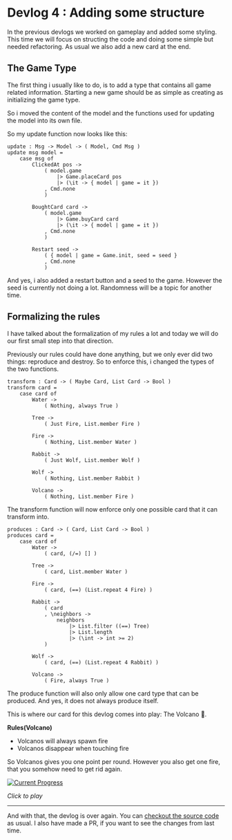 # Devlog 4 : Adding some structure

In the previous devlogs we worked on gameplay and added some styling. This time we will focus on structing the code and doing some simple but needed refactoring. As usual we also add a new card at the end.

## The Game Type

The first thing i usually like to do, is to add a type that contains all game related information. Starting a new game should be as simple as creating as initializing the game type.

So i moved the content of the model and the functions used for updating the model into its own file.

So my update function now looks like this:

```
update : Msg -> Model -> ( Model, Cmd Msg )
update msg model =
    case msg of
        ClickedAt pos ->
            ( model.game
                |> Game.placeCard pos
                |> (\it -> { model | game = it })
            , Cmd.none
            )

        BoughtCard card ->
            ( model.game
                |> Game.buyCard card
                |> (\it -> { model | game = it })
            , Cmd.none
            )

        Restart seed ->
            ( { model | game = Game.init, seed = seed }
            , Cmd.none
            )
```

And yes, i also added a restart button and a seed to the game. However the seed is currently not doing a lot. Randomness will be a topic for another time.

## Formalizing the rules

I have talked about the formalization of my rules a lot and today we will do our first small step into that direction.

Previously our rules could have done anything, but we only ever did two things: reproduce and destroy. So to enforce this, i changed the types of the two functions.

```
transform : Card -> ( Maybe Card, List Card -> Bool )
transform card =
    case card of
        Water ->
            ( Nothing, always True )

        Tree ->
            ( Just Fire, List.member Fire )

        Fire ->
            ( Nothing, List.member Water )

        Rabbit ->
            ( Just Wolf, List.member Wolf )

        Wolf ->
            ( Nothing, List.member Rabbit )

        Volcano ->
            ( Nothing, List.member Fire )
```

The transform function will now enforce only one possible card that it can transform into.

```
produces : Card -> ( Card, List Card -> Bool )
produces card =
    case card of
        Water ->
            ( card, (/=) [] )

        Tree ->
            ( card, List.member Water )

        Fire ->
            ( card, (==) (List.repeat 4 Fire) )

        Rabbit ->
            ( card
            , \neighbors ->
                neighbors
                    |> List.filter ((==) Tree)
                    |> List.length
                    |> (\int -> int >= 2)
            )

        Wolf ->
            ( card, (==) (List.repeat 4 Rabbit) )

        Volcano ->
            ( Fire, always True )
```

The produce function will also only allow one card type that can be produced. And yes, it does not always produce itself.

This is where our card for this devlog comes into play: The Volcano 🌋.

**Rules(Volcano)**
* Volcanos will always spawn fire
* Volcanos disappear when touching fire

So Volcanos gives you one point per round. However you also get one fire, that you somehow need to get rid again.

[![Current Progress](https://orasund.github.io/littleWorldPuzzler/devlog/4/game.png)](https://orasund.github.io/littleWorldPuzzler/devlog/4/) 

_Click to play_

---

And with that, the devlog is over again. You can [checkout the source code](https://github.com/Orasund/littleWorldPuzzler/tree/9d912ac729ac1ded60f51f701d83345c15feac0e/src) as usual. I also have made a PR, if you want to see the changes from last time.